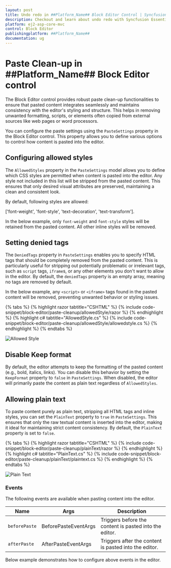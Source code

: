 ```yaml
---
layout: post
title: Undo redo in ##Platform_Name## Block Editor Control | Syncfusion
description: Checkout and learn about undo redo with Syncfusion Essential ##Platform_Name## BlockEditor control, its elements, and more details.
platform: ej2-asp-core-mvc
control: Block Editor
publishingplatform: ##Platform_Name##
documentation: ug
---
```


# Paste Clean-up in ##Platform_Name## Block Editor control

The Block Editor control provides robust paste clean-up functionalities to ensure that pasted content integrates seamlessly and maintains consistency with the editor's styling and structure. This helps in removing unwanted formatting, scripts, or elements often copied from external sources like web pages or word processors.

You can configure the paste settings using the `PasteSettings` property in the Block Editor control. This property allows you to define various options to control how content is pasted into the editor.

## Configuring allowed styles

The `AllowedStyles` property in the `PasteSettings` model allows you to define which CSS styles are permitted when content is pasted into the editor. Any style not included in this list will be stripped from the pasted content. This ensures that only desired visual attributes are preserved, maintaining a clean and consistent look.

By default, following styles are allowed:

['font-weight', 'font-style', 'text-decoration', 'text-transform'].

In the below example, only `font-weight` and `font-style` styles will be retained from the pasted content. All other inline styles will be removed.

## Setting denied tags

The `DeniedTags` property in `PasteSettings` enables you to specify HTML tags that should be completely removed from the pasted content. This is particularly useful for stripping out potentially problematic or irrelevant tags, such as `script` tags, `iframe`s, or any other elements you don't want to allow in the editor. By default, the `deniedTags` property is an empty array, meaning no tags are removed by default.

In the below example, any `<script>` or `<iframe>` tags found in the pasted content will be removed, preventing unwanted behavior or styling issues.

{% tabs %}
{% highlight razor tabtitle="CSHTML" %}
{% include code-snippet/block-editor/paste-cleanup/allowedStyle/razor %}
{% endhighlight %}
{% highlight c# tabtitle="AllowedStyle.cs" %}
{% include code-snippet/block-editor/paste-cleanup/allowedStyle/allowedstyle.cs %}
{% endhighlight %}
{% endtabs %}

![Allowed Style](images/allowedStyles.png)

## Disable Keep format

By default, the editor attempts to keep the formatting of the pasted content (e.g., bold, italics, links). You can disable this behavior by setting the `KeepFormat` property to `false` in `PasteSettings`. When disabled, the editor will primarily paste the content as plain text regardless of `AllowedStyles`.

## Allowing plain text

To paste content purely as plain text, stripping all HTML tags and inline styles, you can set the `PlainText` property to `true` in `PasteSettings`. This ensures that only the raw textual content is inserted into the editor, making it ideal for maintaining strict content consistency. By default, the `PlainText` property is set to `false`.

{% tabs %}
{% highlight razor tabtitle="CSHTML" %}
{% include code-snippet/block-editor/paste-cleanup/plainText/razor %}
{% endhighlight %}
{% highlight c# tabtitle="PlainText.cs" %}
{% include code-snippet/block-editor/paste-cleanup/plainText/plaintext.cs %}
{% endhighlight %}
{% endtabs %}

![Plain Text](images/plainText.png)

### Events

The following events are available when pasting content into the editor.

|Name|Args|Description|
|---|---|---|
|`beforePaste`|BeforePasteEventArgs|Triggers before the content is pasted into the editor.|
|`afterPaste`|AfterPasteEventArgs|Triggers after the content is pasted into the editor.|

Below example demonstrates how to configure above events in the editor.
